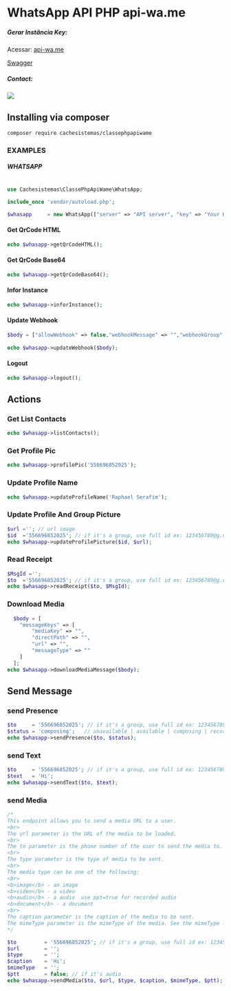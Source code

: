# WhatsApp API PHP api-wa.me  

##### Gerar Instância Key:
 
Acessar: <a href="https://api-wa.me">api-wa.me</a>

<a href="https://server.api-wa.me/docs/">Swagger</a>

#####  Contact:
<a href="https://wa.me/5566996852025"> 
<img src="https://img.shields.io/badge/WhatsApp-25D366?style=for-the-badge&logo=whatsapp&logoColor=white" /> 
</a>


## Installing via composer

```
composer require cachesistemas/classephpapiwame
```

### EXAMPLES


#####  WHATSAPP
```php

use Cachesistemas\ClassePhpApiWame\WhatsApp;

include_once 'vendor/autoload.php';

$whasapp     = new WhatsApp(["server" => "API server", "key" => "Your Key Instance"]);

```

#### Get QrCode HTML
```php
echo $whasapp->getQrCodeHTML();
```

#### Get QrCode Base64
```php
echo $whasapp->getQrCodeBase64();
```

#### Infor Instance
```php
echo $whasapp->inforInstance();
```

#### Update Webhook
```php
$body = ["allowWebhook" => false,"webhookMessage" => "","webhookGroup" => "","webhookConnection" => "","webhookQrCode" => ""];
        
echo $whasapp->updateWebhook($body);
```

#### Logout
```php
echo $whasapp->logout();
```
 
## Actions

### Get List Contacts
```php
echo $whasapp->listContacts();
```

### Get Profile  Pic
```php
echo $whasapp->profilePic('556696852025');
```

### Update Profile Name
```php
echo $whasapp->updateProfileName('Raphael Serafim');
```
 
### Update Profile And Group  Picture
```php
$url =''; // url image 
$id  ='556696852025'; // if it's a group, use full id ex: 123456789@g.us 
echo $whasapp->updateProfilePicture($id, $url);
```

### Read Receipt
```php
$MsgId ='';  
$to  ='556696852025'; // if it's a group, use full id ex: 123456789@g.us 
echo $whasapp->readReceipt($to, $MsgId);
```

### Download Media  
```php
  $body = [
    "messageKeys" => [
        "mediaKey" => "", 
        "directPath" => "", 
        "url" => "", 
        "messageType" => "" 
    ] 
  ];
echo $whasapp->downloadMediaMessage($body);
```

## Send Message

### send Presence
 ```php
 $to     = '556696852025'; // if it's a group, use full id ex: 123456789@g.us  
 $status = 'composing';   // unavailable | available | composing | recording | paused
echo $whasapp->sendPresence($to, $status);
```

### send Text
 ```php
 $to     = '556696852025'; // if it's a group, use full id ex: 123456789@g.us  
 $text   = 'Hi';   
echo $whasapp->sendText($to, $text);
```

###  send Media 
```php
/*
This endpoint allows you to send a media URL to a user.
<br>
The url parameter is the URL of the media to be loaded.
<br>
The to parameter is the phone number of the user to send the media to.
<br>
The type parameter is the type of media to be sent.
<br>
The media type can be one of the following:
<br>
<b>image</b> - an image
<b>video</b> - a video
<b>audio</b> - a audio  use ppt=true for recorded audio
<b>document</b> - a document
<br>
The caption parameter is the caption of the media to be sent.
The mimeType parameter is the mimeType of the media. See the mimeType list.
*/
``` 

 ```php 
$to         = '556696852025'; // if it's a group, use full id ex: 123456789@g.us  
$url        = '';
$type       = '';
$caption    = 'Hi';  
$mimeType   = '';
$ptt        = false; // if it's audio 
echo $whasapp->sendMedia($to, $url, $type, $caption, $mimeType, $ptt);
```
 
 